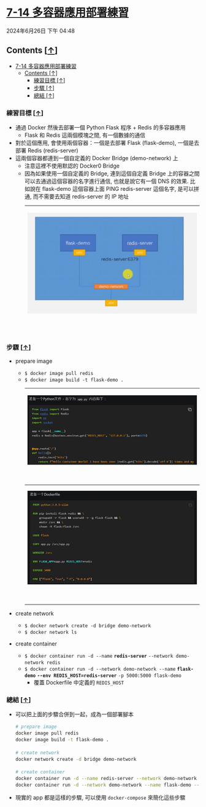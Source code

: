 <!-- This md file is originally converted from onenote -->

# [7-14 多容器應用部署練習](https://dockertips.readthedocs.io/en/latest/single-host-network/flask-redis.html)

2024年6月26日
下午 04:48

## Contents [[↑](#7-14-多容器應用部署練習)]

- [7-14 多容器應用部署練習](#7-14-多容器應用部署練習)
  - [Contents \[↑\]](#contents-)
    - [練習目標 \[↑\]](#練習目標-)
    - [步驟 \[↑\]](#步驟-)
    - [總結 \[↑\]](#總結-)

### 練習目標 [[↑](#7-14-多容器應用部署練習)]

- 通過 Docker 然後去部署一個 Python Flask 程序 + Redis 的多容器應用
  - Flask 和 Redis 這兩個模塊之間, 有一個數據的通信
- 對於這個應用, 會使用兩個容器：一個是去部署 Flask (flask-demo), 一個是去部署 Redis (redis-server)
- 這兩個容器都連到一個自定義的 Docker Bridge (demo-network) 上
  - 注意這裡不使用默認的 Docker0 Bridge
  - 因為如果使用一個自定義的 Bridge, 連到這個自定義 Bridge 上的容器之間可以去通過這個容器的名字進行通信, 也就是說它有一個 DNS 的效果. 比如說在 flask-demo 這個容器上面 PING redis-server 這個名字, 是可以拼通, 而不需要去知道 redis-server 的 IP 地址
    <table>
      <colgroup>
        <col style="width: 100%" />
      </colgroup>
      <thead>
        <tr class="header">
          <th>
            <p><img src="assets/013_7-14_多容器應用部署練習_000.png" /></p>
            <p> </p>
          </th>
        </tr>
      </thead>
      <tbody>
      </tbody>
    </table>

### 步驟 [[↑](#7-14-多容器應用部署練習)]

- prepare image
  - `$ docker image pull redis`
  - `$ docker image build -t flask-demo .`
    <table>
      <colgroup>
        <col style="width: 100%" />
      </colgroup>
      <thead>
        <tr class="header">
          <th>
            <p><img src="assets/013_7-14_多容器應用部署練習_001.png" /></p>
            <p> </p>
          </th>
        </tr>
      </thead>
      <tbody>
        <tr class="odd">
          <td>
            <p><img src="assets/013_7-14_多容器應用部署練習_002.png" /></p>
            <p> </p>
          </td>
        </tr>
      </tbody>
    </table>

- create network
  - `$ docker network create -d bridge demo-network`
  - `$ docker network ls`

- create container
  - `$ docker container run -d --name` **`redis-server`** `--network demo-network redis`
  - `$ docker container run -d --network demo-network --name` **`flask-demo`** **`--env REDIS_HOST=redis-server`** `-p 5000:5000 flask-demo`
    - 覆蓋 Dockerfile 中定義的 `REDIS_HOST`

### 總結 [[↑](#7-14-多容器應用部署練習)]

- 可以把上面的步驟合併到一起，成為一個部署腳本
  
  ```bash
  # prepare image
  docker image pull redis
  docker image build -t flask-demo .
  
  # create network
  docker network create -d bridge demo-network
  
  # create container
  docker container run -d --name redis-server --network demo-network redis
  docker container run -d --network demo-network --name flask-demo --env REDIS_HOST=redis-server -p 5000:5000 flask-demo
  ```

- 現實的 app 都是這樣的步驟, 可以使用 `docker-compose` 來簡化這些步驟
